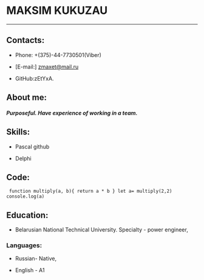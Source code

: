 # MAKSIM KUKUZAU
*****
## Contacts:
 * Phone: +(375)-44-7730501(Viber)

 * [E-mail:] zmaxet@mail.ru

 * GitHub:zEtYxA.

## About me:
##### _Purposeful. Have experience of working in a team._

## Skills:
* Pascal  github

* Delphi  

## Code:
`
function multiply(a, b){
 return a * b
}
let a= multiply(2,2)
console.log(a)`

## Education:
 * Belarusian National Technical University. Specialty - power engineer,

### Languages:
 * Russian- Native,

 * English - A1






